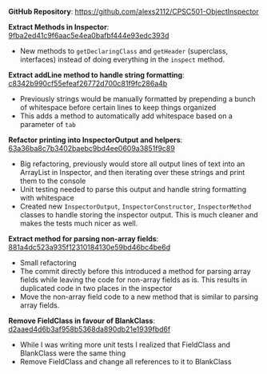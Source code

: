 **GitHub Repository**: https://github.com/alexs2112/CPSC501-ObjectInspector

**Extract Methods in Inspector**: [9fba2ed41c9f6aac5e4ea0bafbf444e93edc393d](https://github.com/alexs2112/CPSC501-ObjectInspector/commit/9fba2ed41c9f6aac5e4ea0bafbf444e93edc393d)
 - New methods to `getDeclaringClass` and `getHeader` (superclass, interfaces) instead of doing everything in the `inspect` method.

**Extract addLine method to handle string formatting**: [c8342b990cf55efeaf26772d700c81f9fc286a4b](https://github.com/alexs2112/CPSC501-ObjectInspector/commit/c8342b990cf55efeaf26772d700c81f9fc286a4b)
 - Previously strings would be manually formatted by prepending a bunch of whitespace before certain lines to keep things organized
 - This adds a method to automatically add whitespace based on a parameter of `tab`

**Refactor printing into InspectorOutput and helpers**: [63a36ba8c7b3402baebc9bd4ee0609a3851f9c89](https://github.com/alexs2112/CPSC501-ObjectInspector/commit/63a36ba8c7b3402baebc9bd4ee0609a3851f9c89)
 - Big refactoring, previously would store all output lines of text into an ArrayList in Inspector, and then iterating over these strings and print them to the console
 - Unit testing needed to parse this output and handle string formatting with whitespace
 - Created new `InspectorOutput`, `InspectorConstructor`, `InspectorMethod` classes to handle storing the inspector output. This is much cleaner and makes the tests much nicer as well.

**Extract method for parsing non-array fields**: [881a4dc523a935f12310184130e59bd46bc4be6d](https://github.com/alexs2112/CPSC501-ObjectInspector/commit/881a4dc523a935f12310184130e59bd46bc4be6d)
 - Small refactoring
 - The commit directly before this introduced a method for parsing array fields while leaving the code for non-array fields as is. This results in duplicated code in two places in the inspector
 - Move the non-array field code to a new method that is similar to parsing array fields.

**Remove FieldClass in favour of BlankClass**: [d2aaed4d6b3af958b5368da890db21e1939fbd6f](https://github.com/alexs2112/CPSC501-ObjectInspector/commit/d2aaed4d6b3af958b5368da890db21e1939fbd6f)
 - While I was writing more unit tests I realized that FieldClass and BlankClass were the same thing
 - Remove FieldClass and change all references to it to BlankClass
